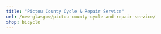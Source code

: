 ```yaml
---
title: "Pictou County Cycle & Repair Service"
url: /new-glasgow/pictou-county-cycle-and-repair-service/
shop: bicycle
---
```

